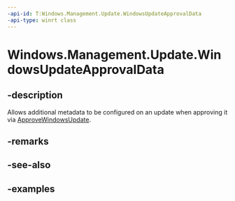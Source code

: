 ```yaml
---
-api-id: T:Windows.Management.Update.WindowsUpdateApprovalData
-api-type: winrt class
---
```


# Windows.Management.Update.WindowsUpdateApprovalData

<!--
public sealed class WindowsUpdateApprovalData
-->


## -description
Allows additional metadata to be configured on an update when approving it via [ApproveWindowsUpdate](./windowsupdateadministrator_approvewindowsupdate_1582950728.md).

## -remarks

## -see-also

## -examples


